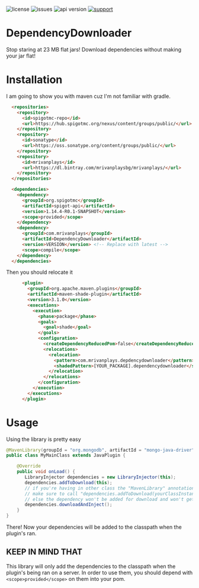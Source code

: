 ![license](https://img.shields.io/github/license/MrIvanPlays/DependencyDownloader.svg?style=for-the-badge)
![issues](https://img.shields.io/github/issues/MrIvanPlays/DependencyDownloader.svg?style=for-the-badge)
![api version](https://img.shields.io/bintray/v/mrivanplaysbg/mrivanplays/DependencyDownloader.svg?style=for-the-badge)
[![support](https://img.shields.io/discord/493674712334073878.svg?colorB=Blue&logo=discord&label=Support&style=for-the-badge)](https://mrivanplays.com/discord)
# DependencyDownloader
Stop staring at 23 MB flat jars! Download dependencies without making your jar flat!

# Installation
I am going to show you with maven cuz I'm not familiar with gradle.

```html
  <repositories>
    <repository>
      <id>spigotmc-repo</id>
      <url>https://hub.spigotmc.org/nexus/content/groups/public/</url>
    </repository>
    <repository>
      <id>sonatype</id>
      <url>https://oss.sonatype.org/content/groups/public/</url>
    </repository>
    <repository>
      <id>mrivanplays</id>
      <url>https://dl.bintray.com/mrivanplaysbg/mrivanplays/</url>
    </repository>
  </repositories>

  <dependencies>
    <dependency>
      <groupId>org.spigotmc</groupId>
      <artifactId>spigot-api</artifactId>
      <version>1.14.4-R0.1-SNAPSHOT</version>
      <scope>provided</scope>
    </dependency>
    <dependency>
      <groupId>com.mrivanplays</groupId>
      <artifactId>DependencyDownloader</artifactId>
      <version>VERSION</version> <!-- Replace with latest -->
      <scope>compile</scope>
    </dependency>
  </dependencies>
```

Then you should relocate it
```html
      <plugin>
        <groupId>org.apache.maven.plugins</groupId>
        <artifactId>maven-shade-plugin</artifactId>
        <version>3.1.0</version>
        <executions>
          <execution>
            <phase>package</phase>
            <goals>
              <goal>shade</goal>
            </goals>
            <configuration>
              <createDependencyReducedPom>false</createDependencyReducedPom>
              <relocations>
                <relocation>
                  <pattern>com.mrivanplays.depdencydownloader</pattern>
                  <shadedPattern>[YOUR_PACKAGE].dependencydownloader</shadedPattern>
                </relocation>
              </relocations>
            </configuration>
          </execution>
        </executions>
      </plugin>
```

# Usage

Using the library is pretty easy
```java
@MavenLibrary(groupId = "org.mongodb", artifactId = "mongo-java-driver", version = "3.4.2")
public class MyMainClass extends JavaPlugin {

    @Override
    public void onLoad() {
       LibraryInjector dependencies = new LibraryInjector(this);
       dependencies.addToDownload(this);
       // if you're having in other class the "MavenLibrary" annotation
       // make sure to call "dependencies.addToDownload(yourClassInstance)"
       // else the dependency won't be added for download and won't get downloaded
       dependencies.downloadAndInject();
    }
}
```
There! Now your dependencies will be added to the classpath when the plugin's ran.

## KEEP IN MIND THAT
This library will only add the dependencies to the classpath when the plugin's being ran
on a server. In order to use them, you should depend with `<scope>provided</scope>` on them
into your pom.